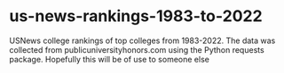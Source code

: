 # us-news-rankings-1983-to-2022
USNews college rankings of top colleges from 1983-2022.  The data was collected from publicuniversityhonors.com using the Python requests package.   Hopefully this will be of use to someone else
